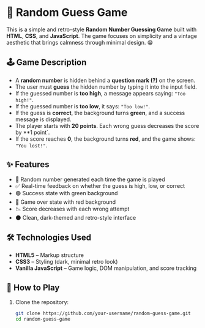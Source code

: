 # 🎯 Random Guess Game

This is a simple and retro-style **Random Number Guessing Game** built with **HTML**, **CSS**, and **JavaScript**. The game focuses on simplicity and a vintage aesthetic that brings calmness through minimal design. 😁

## 🕹️ Game Description

- A **random number** is hidden behind a **question mark (?)** on the screen.
- The user must **guess** the hidden number by typing it into the input field.
- If the guessed number is **too high**, a message appears saying: `"Too high!"`.
- If the guessed number is **too low**, it says: `"Too low!"`.
- If the guess is **correct**, the background turns **green**, and a success message is displayed.
- The player starts with **20 points**. Each wrong guess decreases the score by **1 point`.
- If the score reaches **0**, the background turns **red**, and the game shows: `"You lost!"`.

## ✨ Features

- 🎲 Random number generated each time the game is played  
- ✅ Real-time feedback on whether the guess is high, low, or correct  
- 🟢 Success state with green background  
- 🔴 Game over state with red background  
- 📉 Score decreases with each wrong attempt  
- 🌑 Clean, dark-themed and retro-style interface  

## 🛠 Technologies Used

- **HTML5** – Markup structure  
- **CSS3** – Styling (dark, minimal retro look)  
- **Vanilla JavaScript** – Game logic, DOM manipulation, and score tracking  

## 🚀 How to Play

1. Clone the repository:
   ```bash
   git clone https://github.com/your-username/random-guess-game.git
   cd random-guess-game
